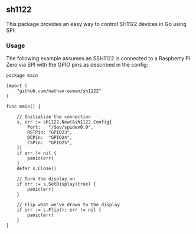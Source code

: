 ## sh1122

This package provides an easy way to control SH1122 devices in Go using SPI.

### Usage

The following example assumes an SSH1122 is connected to a Raspberry Pi Zero via SPI with the GPIO pins as described in the config:

```golang
package main

import (
    "github.com/nathan-osman/sh1122"
)

func main() {

    // Initialize the connection
    s, err := sh1122.New(&sh1122.Config{
        Port:   "/dev/spidev0.0",
        RSTPin: "GPIO23",
        DCPin:  "GPIO24",
        CSPin:  "GPIO25",
    })
    if err != nil {
        panic(err)
    }
    defer s.Close()

    // Turn the display on
    if err := s.SetDisplay(true) {
        panic(err)
    }

    // Flip what we've drawn to the display
    if err := s.Flip(); err != nil {
        panic(err)
    }
}
```

